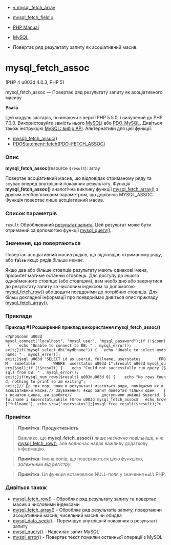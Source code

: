 - [« mysql_fetch_array](function.mysql-fetch-array.md)
- [mysql_fetch_field »](function.mysql-fetch-field.md)

- [PHP Manual](index.md)
- [MySQL](ref.mysql.md)
- Повертає ряд результату запиту як асоціативний масив.

# mysql_fetch_assoc

(PHP 4 u003d 4.0.3, PHP 5)

mysql_fetch_assoc — Повертає ряд результату запиту як
асоціативного масиву

**Увага**

Цей модуль застарів, починаючи з версії PHP 5.5.0, і вилучений до PHP 7.0.0.
Використовуйте замість нього [MySQLi](book.mysqli.md) або
[PDO_MySQL](ref.pdo-mysql.md). Дивіться також інструкцію [MySQL: вибір API](mysqlinfo.api.choosing.md). Альтернативи для цієї функції:

- [mysqli_fetch_assoc()](mysqli-result.fetch-assoc.md)
- [PDOStatement::fetch(PDO::FETCH_ASSOC)](pdostatement.fetch.md)

### Опис

**mysql_fetch_assoc**(resource `$result`): array

Повертає асоціативний масив, що відповідає отриманому ряду та
зсуває вперед внутрішній покажчик результату. Функція
**mysql_fetch_assoc()** аналогічна виклику функції
[mysql_fetch_array()](function.mysql-fetch-array.md) з другим
необов'язковим параметром, що дорівнює MYSQL_ASSOC. Функція повертає лише
асоціативний масив.

### Список параметрів

`result`
Оброблюваний [результат запита](language.types.resource.md). Цей
результат може бути отриманий за допомогою функції
[mysql_query()](function.mysql-query.md).

### Значення, що повертаються

Повертає асоціативний масив рядків, що відповідає отриманому ряду,
або **`false`** якщо рядів більше немає.

Якщо два або більше стовпців результату мають однакові імена, пріоритет
матиме останній стовпець. Для доступу до іншого однойменного
стовпцю (або стовпцям), вам необхідно або звернутися до результату
запиту за числовим індексом за допомогою
[mysql_fetch_row()](function.mysql-fetch-row.md) або додати
псевдоніми до потрібних стовпців. Для більш докладної інформації про
псевдонімах дивіться опис прикладу
[mysql_fetch_array()](function.mysql-fetch-array.md).

### Приклади

**Приклад #1 Розширений приклад використання **mysql_fetch_assoc()****

` <?php$conn u003d mysql_connect("localhost", "mysql_user", "mysql_password");if (!$conn) {    echo "Unable to connect to DB: " . mysql_error(); exit;}if(!mysql_select_db("mydbname")) {   echo "Unable to select mydbname: " . mysql_error(); exit;}$sql u003d "SELECT id as userid, fullname, userstatus        FROM   sometable        WHERE  userstatus u003d 1";$result u003d mysql_query($sql);if (!$result) {    echo "Could not successfully run query ($sql) from DB: " . mysql_error(); exit;}if(mysql_num_rows($result) u003du003d 0) {    echo "No rows found, nothing to print so am exiting"; exit;}// До тих пор, поки в результаті містяться ряди, поміщаємо их в асоціативний масив.// Зауваження: якщо запит повертає тільки один    | в початок цикла, ви зробите//             доступними змінні $userid, $fullname і $userstatuswhile ($row u003d mysql_fetch_assoc$   echo $row["fullname"]; echo $row["userstatus"];}mysql_free_result($result);?> `

### Примітки

> **Примітка**: **Продуктивність**
>
> Важливо, що **mysql_fetch_assoc()** лише *незначно*
> повільніше, ніж [mysql_fetch_row()](function.mysql-fetch-row.md), але
> водночас надає важливу додаткову інформацію.

> **Примітка**: Імена полів, що повертаються цією функцією,
> *залежними від регістру*.

> **Примітка**: Ця функція встановлює NULL-поля у значення
> **`null`** PHP.

### Дивіться також

- [mysql_fetch_row()](function.mysql-fetch-row.md) - Обробляє
ряд результату запиту та повертає масив з числовими індексами
- [mysql_fetch_array()](function.mysql-fetch-array.md) -
Обробляє ряд результатів запиту, повертаючи асоціативний масив,
чисельний масив чи обидва
- [mysql_data_seek()](function.mysql-data-seek.md) - Переміщує
внутрішній покажчик в результаті запиту
- [mysql_query()](function.mysql-query.md) - Надсилає запит MySQL
- [mysql_error()](function.mysql-error.md) - Повертає текст помилки
останньої операції з MySQL
